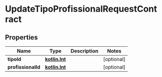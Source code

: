 # UpdateTipoProfissionalRequestContract

## Properties
Name | Type | Description | Notes
------------ | ------------- | ------------- | -------------
**tipoId** | [**kotlin.Int**](.md) |  |  [optional]
**profissionalId** | [**kotlin.Int**](.md) |  |  [optional]
